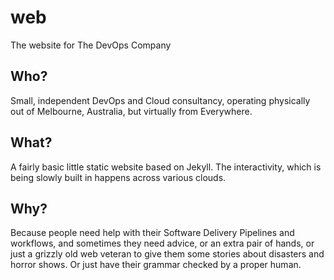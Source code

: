 # web

The website for The DevOps Company

## Who?

Small, independent DevOps and Cloud consultancy, operating physically out of Melbourne, Australia, but virtually from Everywhere.

## What?

A fairly basic little static website based on Jekyll. The interactivity, which is being slowly built in happens across various clouds.

## Why?

Because people need help with their Software Delivery Pipelines and workflows, and sometimes they need advice, or an extra pair of hands, or just a grizzly old web veteran to give them some stories about disasters and horror shows. Or just have their grammar checked by a proper human.
